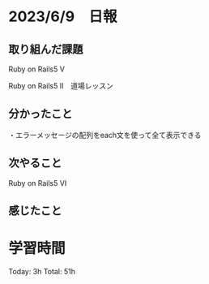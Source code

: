 # 2023/6/9　日報

## 取り組んだ課題
   Ruby on Rails5 Ⅴ
   
   Ruby on Rails5 Ⅱ　道場レッスン
   
## 分かったこと
   ・エラーメッセージの配列をeach文を使って全て表示できる
   
## 次やること
   Ruby on Rails5 Ⅵ
   
## 感じたこと
   
   
# 学習時間

  Today: 3h  Total: 51h

